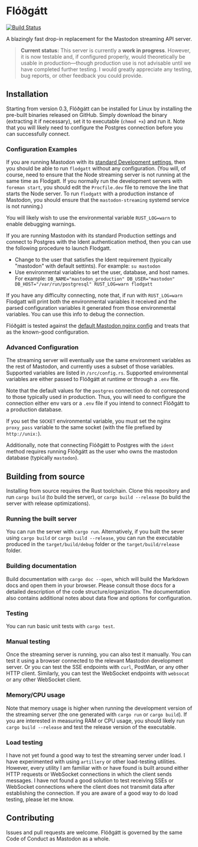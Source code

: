 Flóðgátt
========

[![Build Status](https://travis-ci.com/tootsuite/flodgatt.svg?branch=master)](https://travis-ci.com/tootsuite/flodgatt)

A blazingly fast drop-in replacement for the Mastodon streaming API server.

> **Current status:** This server is currently a **work in progress**. However, it is now testable
> and, if configured properly, would theoretically be usable in production—though production use
> is not advisable until we have completed further testing. I would greatly appreciate any
> testing, bug reports, or other feedback you could provide.

## Installation

Starting from version 0.3, Flóðgátt can be installed for Linux by installing the pre-built
binaries released on GitHub.  Simply download the binary (extracting it if necessary), set it to
executable (`chmod +x`) and run it.  Note that you will likely need to configure the Postgres
connection before you can successfully connect.

### Configuration Examples

If you are running Mastodon with its [standard Development
settings](https://docs.joinmastodon.org/dev/setup/), then you should be able to run `flodgatt`
without any configuration.  (You will, of course, need to ensure that the Node streaming server is
not running at the same time as Flodgatt.  If you normally run the development servers with
`foreman start`, you should edit the `Procfile.dev` file to remove the line that starts the Node
server.  To run `flodgatt` with a production instance of Mastodon, you should ensure that the
`mastodon-streaming` systemd service is not running.)

You will likely wish to use the environmental variable `RUST_LOG=warn` to enable debugging warnings.

If you are running Mastodon with its standard Production settings and connect to Postgres with the
Ident authentication method, then you can use the following procedure to launch Flodgatt.
 * Change to the user that satisfies the Ident requirement (typically "mastodon" with default
   settints).  For example: `su mastodon`
 * Use environmental variables to set the user, database, and host names.  For example:
   `DB_NAME="mastodon_production" DB_USER="mastodon" DB_HOST="/var/run/postgresql" RUST_LOG=warn
   flodgatt`
 
If you have any difficulty connecting, note that, if run with `RUST_LOG=warn` Flodgatt will print
both the environmental variables it received and the parsed configuration variables it generated
from those environmental variables.  You can use this info to debug the connection.

Flóðgátt is tested against the [default Mastodon nginx config](https://github.com/tootsuite/mastodon/blob/master/dist/nginx.conf) and treats that as the known-good configuration.

### Advanced Configuration

The streaming server will eventually use the same environment variables as the rest of Mastodon,
and currently uses a subset of those variables.  Supported variables are listed in
`/src/config.rs`.  Supported environmental variables are either passed to Flóðgátt at runtime or
through a `.env` file.

Note that the default values for the `postgres` connection do not correspond to those typically
used in production.  Thus, you will need to configure the connection either env vars or a `.env`
file if you intend to connect Flóðgátt to a production database.

If you set the `SOCKET` environmental variable, you must set the nginx `proxy_pass` variable to
the same socket (with the file prefixed by `http://unix:`).

Additionally, note that connecting Flóðgátt to Postgres with the `ident` method requires running
Flóðgátt as the user who owns the mastodon database (typically `mastodon`).

## Building from source

Installing from source requires the Rust toolchain. Clone this repository and run `cargo build`
(to build the server), or `cargo build --release` (to build the server with release
optimizations).

### Running the built server

You can run the server with `cargo run`. Alternatively, if you built the sever using `cargo build`
or `cargo build --release`, you can run the executable produced in the `target/build/debug` folder
or the `target/build/release` folder.

### Building documentation 

Build documentation with `cargo doc --open`, which will build the Markdown docs and open them in
your browser. Please consult those docs for a detailed description of the code
structure/organization. The documentation also contains additional notes about data flow and
options for configuration.

### Testing

You can run basic unit tests with `cargo test`.

### Manual testing

Once the streaming server is running, you can also test it manually. You can test it using a
browser connected to the relevant Mastodon development server. Or you can test the SSE endpoints
with `curl`, PostMan, or any other HTTP client. Similarly, you can test the WebSocket endpoints
with `websocat` or any other WebSocket client.

### Memory/CPU usage

Note that memory usage is higher when running the development version of the streaming server (the
one generated with `cargo run` or `cargo build`). If you are interested in measuring RAM or CPU
usage, you should likely run `cargo build --release` and test the release version of the
executable.

### Load testing

I have not yet found a good way to test the streaming server under load. I have experimented with
using `artillery` or other load-testing utilities. However, every utility I am familiar with or
have found is built around either HTTP requests or WebSocket connections in which the client sends
messages. I have not found a good solution to test receiving SSEs or WebSocket connections where
the client does not transmit data after establishing the connection. If you are aware of a good
way to do load testing, please let me know.


## Contributing

Issues and pull requests are welcome. Flóðgátt is governed by the same Code of Conduct as Mastodon
as a whole.
